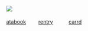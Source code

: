ㅤㅤ![](https://file.garden/Z3q0Rqna_FBI9OSr/Red.png)

ㅤㅤ[atabook](https://blamejohn.atabook.org/)
ㅤㅤ [rentry](https://rentry.co/)
ㅤㅤㅤ[carrd](https://immutableboy.carrd.co)
